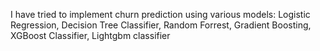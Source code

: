 I have tried to implement churn prediction using various models: Logistic Regression, Decision Tree Classifier, Random Forrest, Gradient Boosting, XGBoost Classifier, Lightgbm classifier
